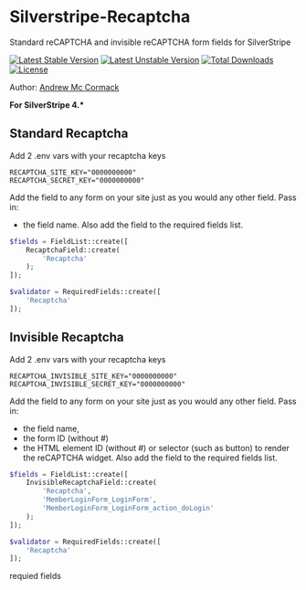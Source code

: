 # Silverstripe-Recaptcha
Standard reCAPTCHA and invisible reCAPTCHA form fields for SilverStripe

[![Latest Stable Version](https://poser.pugx.org/cyber-duck/silverstripe-recaptcha/v/stable)](https://packagist.org/packages/cyber-duck/silverstripe-recaptcha)
[![Latest Unstable Version](https://poser.pugx.org/cyber-duck/silverstripe-recaptcha/v/unstable)](https://packagist.org/packages/cyber-duck/silverstripe-recaptcha)
[![Total Downloads](https://poser.pugx.org/cyber-duck/silverstripe-recaptcha/downloads)](https://packagist.org/packages/cyber-duck/silverstripe-recaptcha)
[![License](https://poser.pugx.org/cyber-duck/silverstripe-recaptcha/license)](https://packagist.org/packages/cyber-duck/silverstripe-recaptcha)

Author: [Andrew Mc Cormack](https://github.com/Andrew-Mc-Cormack)

__For SilverStripe 4.*__

## Standard Recaptcha

Add 2 .env vars with your recaptcha keys

```
RECAPTCHA_SITE_KEY="0000000000"
RECAPTCHA_SECRET_KEY="0000000000"
```

Add the field to any form on your site just as you would any other field.
Pass in: 
- the field name.
Also add the field to the required fields list.

```php
$fields = FieldList::create([
	RecaptchaField::create(
		'Recaptcha'
	);
]);

$validator = RequiredFields::create([
    'Recaptcha'
]);
```

## Invisible Recaptcha

Add 2 .env vars with your recaptcha keys

```
RECAPTCHA_INVISIBLE_SITE_KEY="0000000000"
RECAPTCHA_INVISIBLE_SECRET_KEY="0000000000"
```

Add the field to any form on your site just as you would any other field.
Pass in: 
- the field name, 
- the form ID (without #)
- the HTML element ID (without #) or selector (such as button) to render the reCAPTCHA widget.
Also add the field to the required fields list.

```php
$fields = FieldList::create([
	InvisibleRecaptchaField::create(
	    'Recaptcha', 
	    'MemberLoginForm_LoginForm',
	    'MemberLoginForm_LoginForm_action_doLogin'
	);
]);

$validator = RequiredFields::create([
    'Recaptcha'
]);
```

requied fields